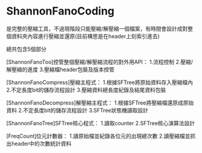 # ShannonFanoCoding

是完整的壓縮工具，不過現階段只能壓縮/解壓縮一個檔案，有時間會設計成對整個資料夾內容進行壓縮並還原(目前構思是在header上刻索引進去)

總共包含5個部分

[ShannonFanoToo]控管整個壓縮/解壓縮流程的對外用API：
1.流程控制
2.壓縮/解壓縮的進度
3.壓縮檔header包裝及版本控管

[ShannonFanoCompress]壓縮主程式：
1.根據SFTree將原始資料存入壓縮檔內
2.不定長度bit的儲存流程設計
3.壓縮資料總長度紀錄及結尾資料包裝

[ShannonFanoDecompress]解壓縮主程式：
1.根據SFTree將壓縮檔還原成原始資料
2.不定長度bit的儲存流程設計
3.SFTree狀態機讀取設計

[ShannonFanoTree]SFTree核心程式：
1.讀取counter
2.SFTree核心演算法設計

[FreqCount]位元計數器：
1.讀原始檔並紀錄各位元的出現總次數
2.讀壓縮檔並抓出header中的次數統計資料

